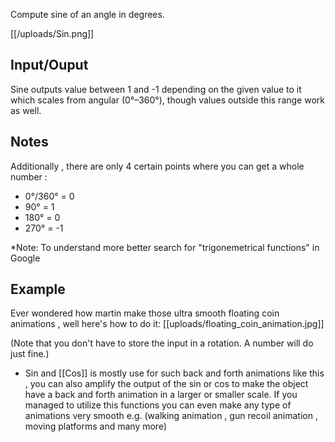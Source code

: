 Compute sine of an angle in degrees.

[[/uploads/Sin.png]]
## Input/Ouput

Sine outputs value between 1 and -1 depending on the given value to it which scales from angular (0°–360°), though values outside this range work as well.

## Notes

Additionally , there are only 4 certain points where you can get a whole number :
- 0°/360° = 0
- 90° = 1
- 180° = 0
- 270° = -1

*Note: To understand more better search for "trigonemetrical functions" in Google

## Example 
Ever wondered how martin make those ultra smooth floating coin animations , well here's how to do it:
[[uploads/floating_coin_animation.jpg]]

(Note that you don't have to store the input in a rotation. A number will do just fine.)
- Sin and [[Cos]] is mostly use for such back and forth animations like this , you can also amplify the output of the sin or cos to make the object have a back and forth animation in a larger or smaller scale. If you managed to utilize this functions you can even make any type of animations very smooth e.g. (walking animation , gun recoil animation , moving platforms and many more)